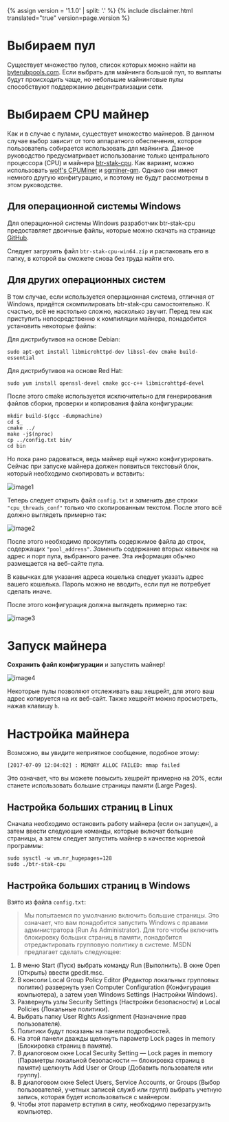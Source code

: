 {% assign version = '1.1.0' | split: '.' %}
{% include disclaimer.html translated="true" version=page.version %}
# Выбираем пул

Существует множество пулов, список которых можно найти на [byterubpools.com](https://byterubpools.com). Если выбрать для майнинга большой пул, то выплаты будут происходить чаще, но небольшие майнинговые пулы способствуют поддержанию децентрализации сети.

# Выбираем CPU майнер

Как и в случае с пулами, существует множество майнеров. В данном случае выбор зависит от того аппаратного обеспечения, которое пользователь собирается использовать для майнинга. Данное руководство предусматривает использование только центрального процессора (CPU) и майнера [btr-stak-cpu](https://github.com/fireice-uk/btr-stak-cpu). Как вариант, можно использовать [wolf's CPUMiner](https://github.com/wolf9466/cpuminer-multi) и [sgminer-gm](https://github.com/genesismining/sgminer-gm). Однако они имеют немного другую конфигурацию, и поэтому не будут рассмотрены в этом руководстве.

## Для операционной системы Windows

Для операционной системы Windows разработчик btr-stak-cpu предоставляет двоичные файлы, которые можно скачать на странице [GitHub](https://github.com/fireice-uk/btr-stak-cpu/releases).

Следует загрузить файл `btr-stak-cpu-win64.zip` и распаковать его в папку, в которой вы сможете снова без труда найти его.

## Для других операционных систем

В том случае, если используется операционная система, отличная от Windows, придётся скомпилировать btr-stak-cpu самостоятельно. К счастью, всё не настолько сложно, насколько звучит. Перед тем как приступить непосредственно к компиляции майнера, понадобится установить некоторые файлы:

Для дистрибутивов на основе Debian:

    sudo apt-get install libmicrohttpd-dev libssl-dev cmake build-essential

Для дистрибутивов на основе Red Hat:

	sudo yum install openssl-devel cmake gcc-c++ libmicrohttpd-devel

<!-- TODO: Add dependencies for other operating systems? -->

После этого cmake используется исключительно для генерирования файлов сборки, проверки и копирования файла конфигурации:

    mkdir build-$(gcc -dumpmachine)
	cd $_
	cmake ../
	make -j$(nproc)
	cp ../config.txt bin/
	cd bin

Но пока рано радоваться, ведь майнер ещё нужно конфигурировать. Сейчас при запуске майнера должен появиться текстовый блок, который необходимо скопировать и вставить:

![image1](png/mine_to_pool/1.png)

Теперь следует открыть файл `config.txt` и *заменить* две строки `"cpu_threads_conf"` только что скопированным текстом. После этого всё должно выглядеть примерно так:

![image2](png/mine_to_pool/2.png)

После этого необходимо прокрутить содержимое файла до строк, содержащих `"pool_address"`.
*Заменить* содержание вторых кавычек на адрес и порт пула, выбранного ранее. Эта информация обычно размещается на веб-сайте пула.

В кавычках для указания адреса кошелька следует указать адрес вашего кошелька. Пароль можно не вводить, если пул не потребует сделать иначе.

После этого конфигурация должна выглядеть примерно так:

![image3](png/mine_to_pool/3.png)

# Запуск майнера

**Сохранить файл конфигурации** и запустить майнер!

![image4](png/mine_to_pool/4.png)

Некоторые пулы позволяют отслеживать ваш хешрейт, для этого ваш адрес копируется на их веб-сайт. Также хешрейт можно просмотреть, нажав клавишу `h`.

# Настройка майнера

Возможно, вы увидите неприятное сообщение, подобное этому:

	[2017-07-09 12:04:02] : MEMORY ALLOC FAILED: mmap failed

Это означает, что вы можете повысить хешрейт примерно на 20%, если станете использовать большие страницы памяти (Large Pages).

## Настройка больших страниц в Linux

Сначала необходимо остановить работу майнера (если он запущен), а затем ввести следующие команды, которые включат большие страницы, а затем следует запустить майнер в качестве корневой программы:

	sudo sysctl -w vm.nr_hugepages=128
	sudo ./btr-stak-cpu

## Настройка больших страниц в Windows

Взято из файла `config.txt`:

>Мы попытаемся по умолчанию включить большие страницы. Это означает, что вам понадобится запустить Windows с правами администратора (Run As Administrator). Для того чтобы включить блокировку больших страниц в памяти, понадобится отредактировать групповую политику в системе. MSDN предлагает сделать следующее:
1. В меню Start (Пуск) выбрать команду Run (Выполнить). В окне Open (Открыть) ввести gpedit.msc.
2. В консоли Local Group Policy Editor (Редактор локальных групповых политик) развернуть узел Computer Configuration (Конфигурация компьютера), а затем узел Windows Settings (Настройки Windows).
3. Развернуть узлы Security Settings (Настройки безопасности) и Local Policies (Локальные политики).
4. Выбрать папку User Rights Assignment (Назначение прав пользователя).
5. Политики будут показаны на панели подробностей.
6. На этой панели дважды щелкнуть параметр Lock pages in memory (Блокировка страниц в памяти).
7. В диалоговом окне Local Security Setting — Lock pages in memory (Параметры локальной безопасности — блокировка страниц в памяти) щелкнуть Add User or Group (Добавить пользователя или группу).
8. В диалоговом окне Select Users, Service Accounts, or Groups (Выбор пользователей, учетных записей служб или групп) выбрать учетную запись, которая будет использоваться с майнером.
9. Чтобы этот параметр вступил в силу, необходимо перезагрузить компьютер.
